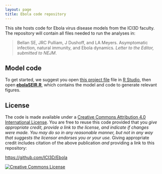 ```yaml
---
layout: page
title: Ebola code repository
---
```


This site hosts code for Ebola virus disease models from the ICI3D faculty. The repository will contain all files needed to run the analyses in:

> <span xmlns:cc="http://creativecommons.org/ns#" property="cc:attributionName">Bellan SE, JRC Pulliam, J Dushoff, and LA Meyers</span>. Asymptomatic infection, natural immunity, and Ebola dynamics. _Letter to the Editor, submitted to NEJM_.

## Model code

To get started, we suggest you open [this project file](Ebola.Rproj) file in [R Studio](rstudio.org), then open [**ebolaSEIR.R**](ebolaSEIR.R), which contains the model and code to generate relevant figures.

## License

The code is made available under a <a rel="license" href="http://creativecommons.org/licenses/by/4.0/">Creative Commons Attribution 4.0 International License</a>. You are free to reuse this code provided that you *give appropriate credit, provide a link to the license, and indicate if changes were made. You may do so in any reasonable manner, but not in any way that suggests the licensor endorses you or your use.* Giving appropriate credit includes citation of the above publication *and* providing a link to this repository:

<a xmlns:dct="http://purl.org/dc/terms/" href="https://github.com/ICI3D/Ebola" rel="dct:source">https://github.com/ICI3D/Ebola</a>

<a rel="license" href="http://creativecommons.org/licenses/by/4.0/"><img alt="Creative Commons License" style="border-width:0" src="https://i.creativecommons.org/l/by/4.0/88x31.png" /></a><br />
